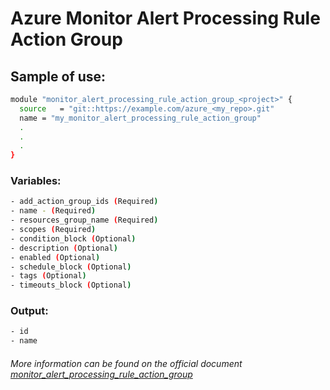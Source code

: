 # Azure Monitor Alert Processing Rule Action Group

## Sample of use:

```bash
module "monitor_alert_processing_rule_action_group_<project>" {
  source   = "git::https://example.com/azure_<my_repo>.git"
  name = "my_monitor_alert_processing_rule_action_group"
  .
  .
  .
}
```

### Variables:

```bash
- add_action_group_ids (Required)
- name - (Required)
- resources_group_name (Required)
- scopes (Required)
- condition_block (Optional)
- description (Optional)
- enabled (Optional)
- schedule_block (Optional)
- tags (Optional)
- timeouts_block (Optional)
```

### Output:

```bash
- id
- name
```

###### More information can be found on the official document [monitor_alert_processing_rule_action_group](https://registry.terraform.io/providers/hashicorp/azurerm/latest/docs/resources/monitor_alert_processing_rule_action_group)